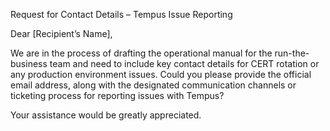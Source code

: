Request for Contact Details – Tempus Issue Reporting

Dear [Recipient’s Name],

We are in the process of drafting the operational manual for the run-the-business team and need to include key contact details for CERT rotation or any production environment issues. Could you please provide the official email address, along with the designated communication channels or ticketing process for reporting issues with Tempus?

Your assistance would be greatly appreciated.